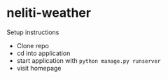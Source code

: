 # neliti-weather

Setup instructions

- Clone repo
- cd into application
- start application with `python manage.py runserver`
- visit homepage